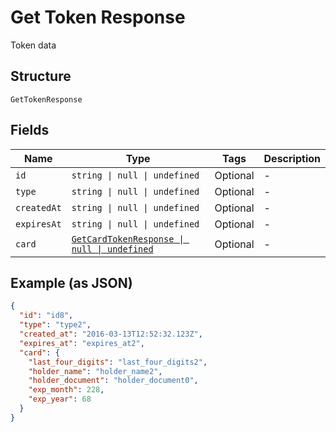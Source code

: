 
# Get Token Response

Token data

## Structure

`GetTokenResponse`

## Fields

| Name | Type | Tags | Description |
|  --- | --- | --- | --- |
| `id` | `string \| null \| undefined` | Optional | - |
| `type` | `string \| null \| undefined` | Optional | - |
| `createdAt` | `string \| null \| undefined` | Optional | - |
| `expiresAt` | `string \| null \| undefined` | Optional | - |
| `card` | [`GetCardTokenResponse \| null \| undefined`](../../doc/models/get-card-token-response.md) | Optional | - |

## Example (as JSON)

```json
{
  "id": "id8",
  "type": "type2",
  "created_at": "2016-03-13T12:52:32.123Z",
  "expires_at": "expires_at2",
  "card": {
    "last_four_digits": "last_four_digits2",
    "holder_name": "holder_name2",
    "holder_document": "holder_document0",
    "exp_month": 228,
    "exp_year": 68
  }
}
```

